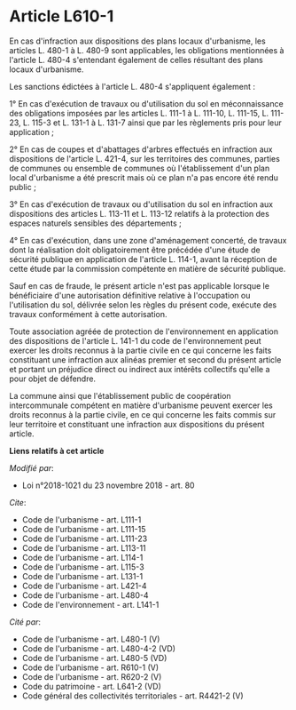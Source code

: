 # Article L610-1

En cas d'infraction aux dispositions des plans locaux d'urbanisme, les articles L. 480-1 à L. 480-9 sont applicables, les
obligations mentionnées à l'article L. 480-4 s'entendant également de celles résultant des plans locaux d'urbanisme.

Les sanctions édictées à l'article L. 480-4 s'appliquent également :

1° En cas d'exécution de travaux ou d'utilisation du sol en méconnaissance des obligations imposées par les articles L. 111-1
à L. 111-10, L. 111-15, L. 111-23, L. 115-3 et L. 131-1 à L. 131-7 ainsi que par les règlements pris pour leur application ;

2° En cas de coupes et d'abattages d'arbres effectués en infraction aux dispositions de l'article L. 421-4, sur les
territoires des communes, parties de communes ou ensemble de communes où l'établissement d'un plan local d'urbanisme a été
prescrit mais où ce plan n'a pas encore été rendu public ;

3° En cas d'exécution de travaux ou d'utilisation du sol en infraction aux dispositions des articles L. 113-11 et L. 113-12
relatifs à la protection des espaces naturels sensibles des départements ;

4° En cas d'exécution, dans une zone d'aménagement concerté, de travaux dont la réalisation doit obligatoirement être
précédée d'une étude de sécurité publique en application de l'article L. 114-1, avant la réception de cette étude par la
commission compétente en matière de sécurité publique.

Sauf en cas de fraude, le présent article n'est pas applicable lorsque le bénéficiaire d'une autorisation définitive relative
à l'occupation ou l'utilisation du sol, délivrée selon les règles du présent code, exécute des travaux conformément à cette
autorisation.

Toute association agréée de protection de l'environnement en application des dispositions de l'article L. 141-1 du code de
l'environnement peut exercer les droits reconnus à la partie civile en ce qui concerne les faits constituant une infraction
aux alinéas premier et second du présent article et portant un préjudice direct ou indirect aux intérêts collectifs qu'elle a
pour objet de défendre.

La commune ainsi que l'établissement public de coopération intercommunale compétent en matière d'urbanisme peuvent exercer
les droits reconnus à la partie civile, en ce qui concerne les faits commis sur leur territoire et constituant une infraction
aux dispositions du présent article.

**Liens relatifs à cet article**

_Modifié par_:

  - Loi n°2018-1021 du 23 novembre 2018 - art. 80

_Cite_:

  - Code de l'urbanisme - art. L111-1
  - Code de l'urbanisme - art. L111-15
  - Code de l'urbanisme - art. L111-23
  - Code de l'urbanisme - art. L113-11
  - Code de l'urbanisme - art. L114-1
  - Code de l'urbanisme - art. L115-3
  - Code de l'urbanisme - art. L131-1
  - Code de l'urbanisme - art. L421-4
  - Code de l'urbanisme - art. L480-4
  - Code de l'environnement - art. L141-1

_Cité par_:

  - Code de l'urbanisme - art. L480-1 (V)
  - Code de l'urbanisme - art. L480-4-2 (VD)
  - Code de l'urbanisme - art. L480-5 (VD)
  - Code de l'urbanisme - art. R610-1 (V)
  - Code de l'urbanisme - art. R620-2 (V)
  - Code du patrimoine - art. L641-2 (VD)
  - Code général des collectivités territoriales - art. R4421-2 (V)

